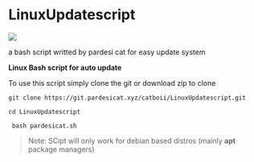 # LinuxUpdatescript


![](https://cloud.pardesicat.xyz/s/86yCXsCLq8CFcjP/download/ssgit.png)


a bash script writted by pardesi cat for easy update system


**Linux Bash script for auto update**

To use this script  simply clone the git or download zip to clone 



`git clone https://git.pardesicat.xyz/catboii/LinuxUpdatescript.git`


`cd LinuxUpdatescript`


` bash pardesicat.sh`


> Note: SCipt will only work for debian based distros (mainly **apt** package managers)